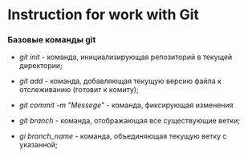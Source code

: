 # Instruction for work with Git

### Базовые команды git

* *git init* - команда, инициализирующая репозиторий в текущей директории;

+ *git add* - команда, добавляющая текущую версию файла к отслеживанию (готовит к комиту);

+ *git commit -m "Messege"* - команда, фиксирующая изменения

+ *git branch* - команда, отображающая все существующие ветки;


+ *gi branch_name* - команда, объединяющая текущую ветку с указанной;

